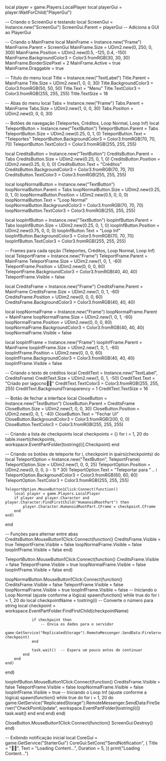 local player = game.Players.LocalPlayer
local playerGui = player:WaitForChild("PlayerGui")

-- Criando o ScreenGui e testando
local ScreenGui = Instance.new("ScreenGui")
ScreenGui.Parent = playerGui  -- Adiciona a GUI ao PlayerGui

-- Criando o MainFrame
local MainFrame = Instance.new("Frame")
MainFrame.Parent = ScreenGui
MainFrame.Size = UDim2.new(0, 250, 0, 300)
MainFrame.Position = UDim2.new(0.5, -125, 0.4, -150)
MainFrame.BackgroundColor3 = Color3.fromRGB(30, 30, 30)
MainFrame.BorderSizePixel = 2
MainFrame.Active = true
MainFrame.Draggable = true

-- Título do menu
local Title = Instance.new("TextLabel")
Title.Parent = MainFrame
Title.Size = UDim2.new(1, 0, 0, 30)
Title.BackgroundColor3 = Color3.fromRGB(50, 50, 50)
Title.Text = "Menu"
Title.TextColor3 = Color3.fromRGB(255, 255, 255)
Title.TextSize = 18

-- Abas do menu
local Tabs = Instance.new("Frame")
Tabs.Parent = MainFrame
Tabs.Size = UDim2.new(1, 0, 0, 30)
Tabs.Position = UDim2.new(0, 0, 0, 30)

-- Botões de navegação (Teleportes, Créditos, Loop Normal, Loop Inf)
local TeleportButton = Instance.new("TextButton")
TeleportButton.Parent = Tabs
TeleportButton.Size = UDim2.new(0.25, 0, 1, 0)
TeleportButton.Text = "Teleportes"
TeleportButton.BackgroundColor3 = Color3.fromRGB(70, 70, 70)
TeleportButton.TextColor3 = Color3.fromRGB(255, 255, 255)

local CreditsButton = Instance.new("TextButton")
CreditsButton.Parent = Tabs
CreditsButton.Size = UDim2.new(0.25, 0, 1, 0)
CreditsButton.Position = UDim2.new(0.25, 0, 0, 0)
CreditsButton.Text = "Créditos"
CreditsButton.BackgroundColor3 = Color3.fromRGB(70, 70, 70)
CreditsButton.TextColor3 = Color3.fromRGB(255, 255, 255)

local loopNormalButton = Instance.new("TextButton")
loopNormalButton.Parent = Tabs
loopNormalButton.Size = UDim2.new(0.25, 0, 1, 0)
loopNormalButton.Position = UDim2.new(0.5, 0, 0, 0)
loopNormalButton.Text = "Loop Normal"
loopNormalButton.BackgroundColor3 = Color3.fromRGB(70, 70, 70)
loopNormalButton.TextColor3 = Color3.fromRGB(255, 255, 255)

local loopInfButton = Instance.new("TextButton")
loopInfButton.Parent = Tabs
loopInfButton.Size = UDim2.new(0.25, 0, 1, 0)
loopInfButton.Position = UDim2.new(0.75, 0, 0, 0)
loopInfButton.Text = "Loop Inf"
loopInfButton.BackgroundColor3 = Color3.fromRGB(70, 70, 70)
loopInfButton.TextColor3 = Color3.fromRGB(255, 255, 255)

-- Frames para cada opção (Teleportes, Créditos, Loop Normal, Loop Inf)
local TeleportFrame = Instance.new("Frame")
TeleportFrame.Parent = MainFrame
TeleportFrame.Size = UDim2.new(1, 0, 1, -60)
TeleportFrame.Position = UDim2.new(0, 0, 0, 60)
TeleportFrame.BackgroundColor3 = Color3.fromRGB(40, 40, 40)
TeleportFrame.Visible = false

local CreditsFrame = Instance.new("Frame")
CreditsFrame.Parent = MainFrame
CreditsFrame.Size = UDim2.new(1, 0, 1, -60)
CreditsFrame.Position = UDim2.new(0, 0, 0, 60)
CreditsFrame.BackgroundColor3 = Color3.fromRGB(40, 40, 40)

local loopNormalFrame = Instance.new("Frame")
loopNormalFrame.Parent = MainFrame
loopNormalFrame.Size = UDim2.new(1, 0, 1, -60)
loopNormalFrame.Position = UDim2.new(0, 0, 0, 60)
loopNormalFrame.BackgroundColor3 = Color3.fromRGB(40, 40, 40)
loopNormalFrame.Visible = false

local loopInfFrame = Instance.new("Frame")
loopInfFrame.Parent = MainFrame
loopInfFrame.Size = UDim2.new(1, 0, 1, -60)
loopInfFrame.Position = UDim2.new(0, 0, 0, 60)
loopInfFrame.BackgroundColor3 = Color3.fromRGB(40, 40, 40)
loopInfFrame.Visible = false

-- Criando o texto de créditos
local CreditText = Instance.new("TextLabel", CreditsFrame)
CreditText.Size = UDim2.new(1, 0, 1, -50)
CreditText.Text = "Criado por iagocno🗿🍷"
CreditText.TextColor3 = Color3.fromRGB(255, 255, 255)
CreditText.BackgroundTransparency = 1
CreditText.TextSize = 16

-- Botão de fechar a interface
local CloseButton = Instance.new("TextButton")
CloseButton.Parent = CreditsFrame
CloseButton.Size = UDim2.new(1, 0, 0, 30)
CloseButton.Position = UDim2.new(0, 0, 1, -40)
CloseButton.Text = "Fechar UI"
CloseButton.BackgroundColor3 = Color3.fromRGB(200, 0, 0)
CloseButton.TextColor3 = Color3.fromRGB(255, 255, 255)

-- Criando a lista de checkpoints
local checkpoints = {}
for i = 1, 20 do
    table.insert(checkpoints, workspace.EventPartFolder[tostring(i)].Checkpoint)
end

-- Criando os botões de teleporte
for i, checkpoint in ipairs(checkpoints) do
    local TeleportOption = Instance.new("TextButton", TeleportFrame)
    TeleportOption.Size = UDim2.new(1, 0, 0, 25)
    TeleportOption.Position = UDim2.new(0, 0, 0, (i - 1) * 30)
    TeleportOption.Text = "Teleportar para " .. i
    TeleportOption.BackgroundColor3 = Color3.fromRGB(60, 60, 60)
    TeleportOption.TextColor3 = Color3.fromRGB(255, 255, 255)

    TeleportOption.MouseButton1Click:Connect(function()
        local player = game.Players.LocalPlayer
        if player and player.Character and player.Character:FindFirstChild("HumanoidRootPart") then
            player.Character.HumanoidRootPart.CFrame = checkpoint.CFrame
        end
    end)
end

-- Funções para alternar entre abas
CreditsButton.MouseButton1Click:Connect(function()
    CreditsFrame.Visible = true
    TeleportFrame.Visible = false
    loopNormalFrame.Visible = false
    loopInfFrame.Visible = false
end)

TeleportButton.MouseButton1Click:Connect(function()
    CreditsFrame.Visible = false
    TeleportFrame.Visible = true
    loopNormalFrame.Visible = false
    loopInfFrame.Visible = false
end)

loopNormalButton.MouseButton1Click:Connect(function()
    CreditsFrame.Visible = false
    TeleportFrame.Visible = false
    loopNormalFrame.Visible = true
    loopInfFrame.Visible = false
    -- Iniciando o Loop Normal (ajuste conforme a lógica)
    spawn(function()
        while true do
            for i = 1, 20 do
                local checkpointName = tostring(i)  -- Converte o número para string
                local checkpoint = workspace.EventPartFolder:FindFirstChild(checkpointName)

                if checkpoint then
                    -- Envia os dados para o servidor
                    game:GetService("ReplicatedStorage").RemoteMessenger.SendData:FireServer("CheckPointUpdate", checkpoint)
                end

                task.wait()  -- Espera um pouco antes de continuar
            end
        end
    end)
end)

loopInfButton.MouseButton1Click:Connect(function()
    CreditsFrame.Visible = false
    TeleportFrame.Visible = false
    loopNormalFrame.Visible = false
    loopInfFrame.Visible = true
    -- Iniciando o Loop Inf (ajuste conforme a lógica)
    spawn(function()
        while true do
            for i = 1, 20 do
                game:GetService("ReplicatedStorage").RemoteMessenger.SendData:FireServer("CheckPointUpdate", workspace.EventPartFolder[tostring(i)])
                task.wait()
            end
        end
    end)
end)

CloseButton.MouseButton1Click:Connect(function()
    ScreenGui:Destroy()
end)

-- Exibindo notificação inicial
local CoreGui = game:GetService("StarterGui")
CoreGui:SetCore("SendNotification", {
    Title = "🗿🍷",
    Text = "Loading Content...",
    Duration = 5,
})
print("Loading Content...")
